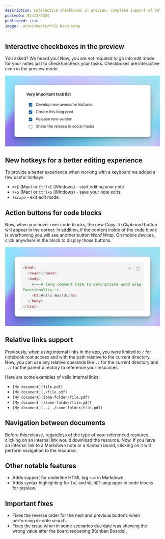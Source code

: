 ```yaml
---
description: Interactive checkboxes in preview, complete support of relative links in Markdown and more
postedOn: 01/23/2024
published: true
image: .attachments/nh32-hero.webp
---
```


## Interactive checkboxes in the preview

You asked? We heard you! Now, you are not required to go into edit mode for your notes just to check/uncheck your tasks. Checkboxes are interactive even in the preview mode.

![Interactive checkboxes](.attachments/nh32-interactive-checkboxes.webp "Interactive checkboxes")

## New hotkeys for a better editing experience

To provide a better experience when working with a keyboard we added a few useful hotkeys:
- `⌘+E` (Mac) or `Ctrl+E` (Windows) - start editing your note.
- `⌘+S` (Mac) or `Ctrl+S` (Windows) - save your note edits.
- `Escape` - exit edit mode.

## Action buttons for code blocks

Now, when you hover over code blocks, the new _Copy To Clipboard_ button will appear in the corner.
In addition, if the content inside of the code block is overflowing you will see another button _Word Wrap_.
On mobile devices, click anywhere in the block to display those buttons.

![New action buttons for code blocks](.attachments/nh32-codeblock-actions.webp "New action buttons for code blocks")

## Relative links support

Previously, when using internal links in the app, you were limited to `/` for notebook root access and with the path relative to the current directory. Now, you can use any relative operands like `./` for the current directory and `../` for the parent directory to reference your resources.

Here are some examples of valid internal links:
- `[My document](file.pdf)`
- `[My document](./file.pdf)`
- `[My document](some-folder/file.pdf)`
- `[My document](/some-folder/file.pdf)`
- `[My document](../../some-folder/file.pdf)`

## Navigation between documents

Before this release, regardless of the type of your referenced resource, clicking on an internal link would download the resource. Now, if you have an internal link to a Markdown note or a Kanban board, clicking on it will perform navigation to the resource.

## Other notable features
- Adds support for underline HTML tag `<u>` in Markdown.
- Adds syntax highlighting for `Ini` and `VB.NET` languages in code blocks for preview.

## Important fixes
- Fixes the reverse order for the next and previous buttons when performing in-note search.
- Fixes the issue when in some scenarios due date was showing the wrong value after the board reopening (Kanban Boards).
